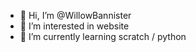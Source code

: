 - 👋 Hi, I’m @WillowBannister
- 👀 I’m interested in website
- 🌱 I’m currently learning scratch / python

<!---
WillowBannister/WillowBannister is a ✨ special ✨ repository because its `README.md` (this file) appears on your GitHub profile.
You can click the Preview link to take a look at your changes.
--->
